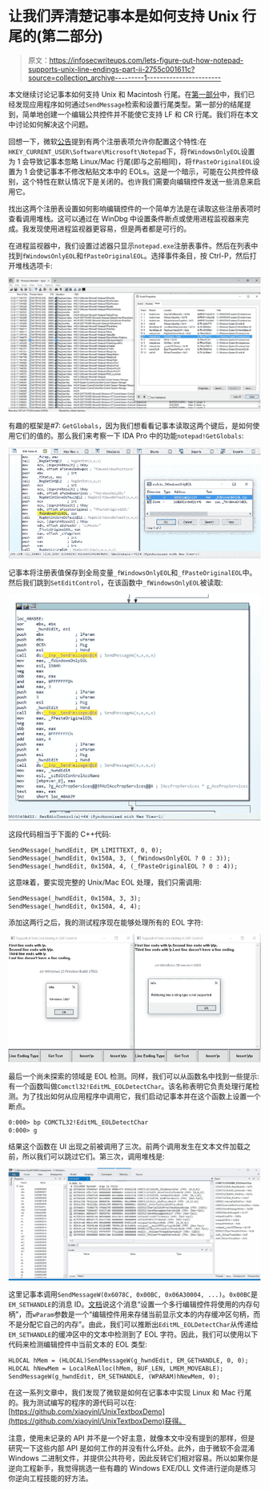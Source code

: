 # 让我们弄清楚记事本是如何支持 Unix 行尾的(第二部分)

> 原文：<https://infosecwriteups.com/lets-figure-out-how-notepad-supports-unix-line-endings-part-ii-2755c001611c?source=collection_archive---------1----------------------->

本文继续讨论记事本如何支持 Unix 和 Macintosh 行尾。在[第一部分](https://medium.com/bugbountywriteup/lets-figure-out-how-notepad-supports-unix-line-endings-part-i-26d54b29cf93)中，我们已经发现应用程序如何通过`SendMessage`检索和设置行尾类型。第一部分的结尾提到，简单地创建一个编辑公共控件并不能使它支持 LF 和 CR 行尾。我们将在本文中讨论如何解决这个问题。

回想一下，微软[公告](https://blogs.msdn.microsoft.com/commandline/2018/05/08/extended-eol-in-notepad/)提到有两个注册表项允许你配置这个特性:在`HKEY_CURRENT_USER\Software\Microsoft\Notepad`下，将`fWindowsOnlyEOL`设置为 1 会导致记事本忽略 Linux/Mac 行尾(即与之前相同)，将`fPasteOriginalEOL`设置为 1 会使记事本不修改粘贴文本中的 EOLs。这是一个暗示，可能在公共控件级别，这个特性在默认情况下是关闭的。也许我们需要向编辑控件发送一些消息来启用它。

找出这两个注册表设置如何影响编辑控件的一个简单方法是在读取这些注册表项时查看调用堆栈。这可以通过在 WinDbg 中设置条件断点或使用进程监视器来完成。我发现使用进程监视器更容易，但是两者都是可行的。

在进程监视器中，我们设置过滤器只显示`notepad.exe`注册表事件。然后在列表中找到`fWindowsOnlyEOL`和`fPasteOriginalEOL`。选择事件条目，按 Ctrl-P，然后打开堆栈选项卡:

![](img/c1fcb179f52960a590a8c2b54ed5b951.png)

有趣的框架是#7: `GetGlobals`，因为我们想看看记事本读取这两个键后，是如何使用它们的值的。那么我们来考察一下 IDA Pro 中的功能`notepad!GetGlobals`:

![](img/a14d5ced95a71212e0824f7cafd751ab.png)

记事本将注册表值保存到全局变量`_fWindowsOnlyEOL`和`_fPasteOriginalEOL`中。然后我们跳到`SetEditControl`，在该函数中`_fWindowsOnlyEOL`被读取:

![](img/a31b9cf6fa543b9afaddbf9a71043efb.png)

这段代码相当于下面的 C++代码:

```
SendMessage(_hwndEdit, EM_LIMITTEXT, 0, 0);
SendMessage(_hwndEdit, 0x150A, 3, (_fWindowsOnlyEOL ? 0 : 3)); 
SendMessage(_hwndEdit, 0x150A, 4, (_fPasteOriginalEOL ? 0 : 4));
```

这意味着，要实现完整的 Unix/Mac EOL 处理，我们只需调用:

```
SendMessage(_hwndEdit, 0x150A, 3, 3);
SendMessage(_hwndEdit, 0x150A, 4, 4);
```

添加这两行之后，我的测试程序现在能够处理所有的 EOL 字符:

![](img/db7f168fde348ef64a04b1f7adad2aa4.png)

最后一个尚未探索的领域是 EOL 检测。同样，我们可以从函数名中找到一些提示:有一个函数叫做`Comctl32!EditML_EOLDetectChar`。该名称表明它负责处理行尾检测。为了找出如何从应用程序中调用它，我们启动记事本并在这个函数上设置一个断点。

```
0:000> bp COMCTL32!EditML_EOLDetectChar
0:000> g
```

结果这个函数在 UI 出现之前被调用了三次。前两个调用发生在文本文件加载之前，所以我们可以跳过它们。第三次，调用堆栈是:

![](img/20aa2d2ec53115fad881faad0be03a04.png)

这里记事本调用`SendMessageW(0x6078C, 0x00BC, 0x06A30004, ...)`。`0x00BC`是`EM_SETHANDLE`的消息 ID。[文档](https://msdn.microsoft.com/en-us/library/windows/desktop/bb761641.aspx)说这个消息“设置一个多行编辑控件将使用的内存句柄”，而`wParam`参数是一个“编辑控件用来存储当前显示文本的内存缓冲区句柄，而不是分配它自己的内存”。由此，我们可以推断出`EditML_EOLDetectChar`从传递给`EM_SETHANDLE`的缓冲区中的文本中检测到了 EOL 字符。因此，我们可以使用以下代码来检测编辑控件中当前文本的 EOL 类型:

```
HLOCAL hMem = (HLOCAL)SendMessageW(g_hwndEdit, EM_GETHANDLE, 0, 0);
HLOCAL hNewMem = LocalReAlloc(hMem, BUF_LEN, LMEM_MOVEABLE);
SendMessageW(g_hwndEdit, EM_SETHANDLE, (WPARAM)hNewMem, 0);
```

在这一系列文章中，我们发现了微软是如何在记事本中实现 Linux 和 Mac 行尾的。我为测试编写的程序的源代码可以在:[https://github.com/xiaoyinl/UnixTextboxDemo](https://github.com/xiaoyinl/UnixTextboxDemo)获得。

注意，使用未记录的 API 并不是一个好主意，就像本文中没有提到的那样，但是研究一下这些内部 API 是如何工作的并没有什么坏处。此外，由于微软不会混淆 Windows 二进制文件，并提供公共符号，因此反转它们相对容易。所以如果你是逆向工程新手，我觉得挑选一些有趣的 Windows EXE/DLL 文件进行逆向是练习你逆向工程技能的好方法。